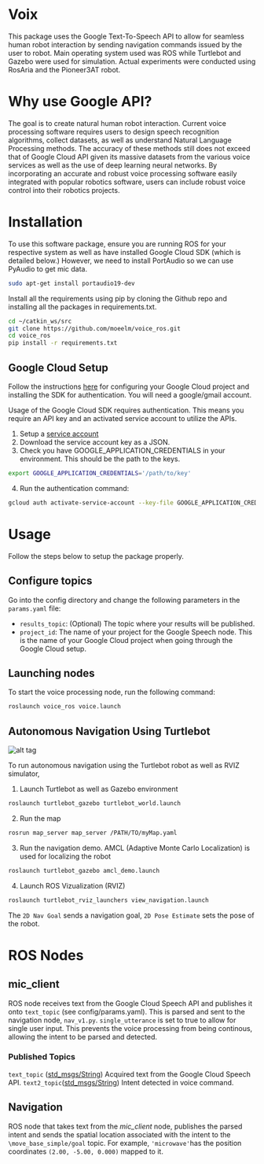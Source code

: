 
# Voix
This package uses the Google Text-To-Speech API to allow for seamless human robot interaction by sending navigation commands issued by the user to robot. Main operating system used was ROS while Turtlebot and Gazebo were used for simulation. Actual experiments were conducted using RosAria and the Pioneer3AT robot.
# Why use Google API?
The goal is to create natural human robot interaction. Current voice processing software requires users to design speech recognition algorithms, collect datasets, as well as understand Natural Language Processing methods. The accuracy of these methods still does not exceed that of Google Cloud API given its massive datasets from the various voice services as well as the use of deep learning neural networks. By incorporating an accurate and robust voice processing software easily integrated with popular robotics software, users can include robust voice control into their robotics projects.
# Installation 

To use this software package, ensure you are running ROS for your respective system as well as have installed Google Cloud SDK (which is detailed below.)
However, we need to install PortAudio so we can use PyAudio to get mic data.
```bash
sudo apt-get install portaudio19-dev
```
Install all the requirements using pip by cloning the Github repo and installing all the packages in requirements.txt.

```bash
cd ~/catkin_ws/src
git clone https://github.com/moeelm/voice_ros.git
cd voice_ros
pip install -r requirements.txt
```

## Google Cloud Setup
Follow the instructions [here](https://cloud.google.com/speech/docs/quickstart) for configuring your Google Cloud project and installing the SDK for authentication. You will need a google/gmail account.

Usage of the Google Cloud SDK requires authentication. This means you require an API key and an activated service account to utilize the APIs.
 1. Setup a [service account](https://cloud.google.com/docs/authentication/getting-started)
 2. Download the service account key as a JSON.
 3. Check you have GOOGLE_APPLICATION_CREDENTIALS in your environment. This should be the path to the keys.
```bash
export GOOGLE_APPLICATION_CREDENTIALS='/path/to/key'
```
 4. Run the authentication command:
```bash
gcloud auth activate-service-account --key-file GOOGLE_APPLICATION_CREDENTIALS
```


# Usage
Follow the steps below to setup the package properly.

## Configure topics
Go into the config directory and change the following parameters in the `params.yaml` file:

* `results_topic`: (Optional) The topic where your results will be published.
* `project_id`: The name of your project for the Google Speech node. This is the name of your Google Cloud project when going through the Google Cloud setup.

## Launching nodes
To start the voice processing node, run the following command:
```bash
roslaunch voice_ros voice.launch
```
## Autonomous Navigation Using Turtlebot
![alt tag](https://github.com/moeelm/voice_ros/blob/master/rviz-simul.png)

To run autonomous navigation using the Turtlebot robot as well as RVIZ simulator,
1. Launch Turtlebot as well as Gazebo environment
```bash
roslaunch turtlebot_gazebo turtlebot_world.launch
```
2. Run the map
```bash
rosrun map_server map_server /PATH/TO/myMap.yaml
```
3. Run the navigation demo. AMCL (Adaptive Monte Carlo Localization) is used for localizing the robot
```bash
roslaunch turtlebot_gazebo amcl_demo.launch
```
4. Launch ROS Vizualization (RVIZ)
```bash
roslaunch turtlebot_rviz_launchers view_navigation.launch
```
The `2D Nav Goal` sends a navigation goal, `2D Pose Estimate` sets the pose of the robot.

# ROS Nodes

## mic_client
ROS node receives text from the Google Cloud Speech API and publishes it onto `text_topic` (see config/params.yaml). This is parsed and sent to the navigation node, `nav_v1.py`. `single_utterance` is set to true to allow for single user input. This prevents the voice processing from being continous, allowing the intent to be parsed and detected.

### Published Topics
`text_topic` ([std_msgs/String](http://docs.ros.org/api/std_msgs/html/msg/String.html))
Acquired text from the Google Cloud Speech API.
`text2_topic`([std_msgs/String](http://docs.ros.org/api/std_msgs/html/msg/String.html))
Intent detected in voice command.

## Navigation
ROS node that takes text from the _mic\_client_ node, publishes the parsed intent and sends the spatial location associated with the intent to the `\move_base_simple/goal` topic. For example, `'microwave'`has the position coordinates `(2.00, -5.00, 0.000)` mapped to it.


